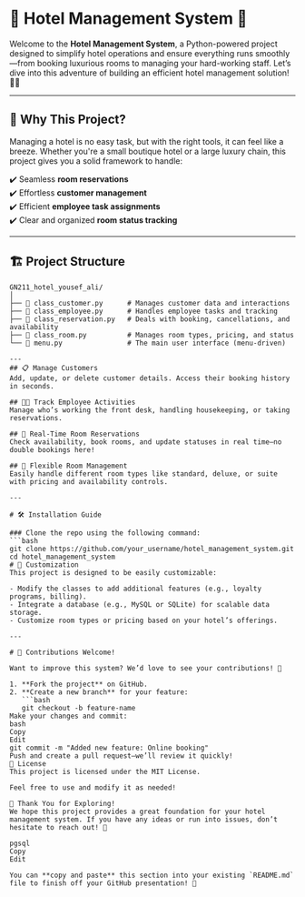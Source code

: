 # 🌟 Hotel Management System 🌟

Welcome to the **Hotel Management System**, a Python-powered project designed to simplify hotel operations and ensure everything runs smoothly—from booking luxurious rooms to managing your hard-working staff. Let’s dive into this adventure of building an efficient hotel management solution! 🏨✨

---

## 🚀 **Why This Project?**

Managing a hotel is no easy task, but with the right tools, it can feel like a breeze. Whether you're a small boutique hotel or a large luxury chain, this project gives you a solid framework to handle:

✔️ Seamless **room reservations**  
✔️ Effortless **customer management**  
✔️ Efficient **employee task assignments**  
✔️ Clear and organized **room status tracking**  

---

## 🏗️ **Project Structure**

```plaintext
GN211_hotel_yousef_ali/
│
├── 📂 class_customer.py      # Manages customer data and interactions
├── 📂 class_employee.py      # Handles employee tasks and tracking
├── 📂 class_reservation.py   # Deals with booking, cancellations, and availability
├── 📂 class_room.py          # Manages room types, pricing, and status
└── 📂 menu.py                # The main user interface (menu-driven)

---
## 📋 Manage Customers  
Add, update, or delete customer details. Access their booking history in seconds.

## 🧑‍🍳 Track Employee Activities  
Manage who’s working the front desk, handling housekeeping, or taking reservations.

## 🏨 Real-Time Room Reservations  
Check availability, book rooms, and update statuses in real time—no double bookings here!

## 💼 Flexible Room Management  
Easily handle different room types like standard, deluxe, or suite with pricing and availability controls.

---

# 🛠️ Installation Guide  

### Clone the repo using the following command:
```bash
git clone https://github.com/your_username/hotel_management_system.git
cd hotel_management_system
# 🔧 Customization  
This project is designed to be easily customizable:  

- Modify the classes to add additional features (e.g., loyalty programs, billing).  
- Integrate a database (e.g., MySQL or SQLite) for scalable data storage.  
- Customize room types or pricing based on your hotel’s offerings.  

---

# 🤝 Contributions Welcome!  

Want to improve this system? We’d love to see your contributions! 🙌  

1. **Fork the project** on GitHub.  
2. **Create a new branch** for your feature:
   ```bash
   git checkout -b feature-name
Make your changes and commit:
bash
Copy
Edit
git commit -m "Added new feature: Online booking"
Push and create a pull request—we’ll review it quickly!
📜 License
This project is licensed under the MIT License.

Feel free to use and modify it as needed!

🎉 Thank You for Exploring!
We hope this project provides a great foundation for your hotel management system. If you have any ideas or run into issues, don’t hesitate to reach out! 👋

pgsql
Copy
Edit

You can **copy and paste** this section into your existing `README.md` file to finish off your GitHub presentation! 🚀






